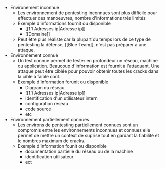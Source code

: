 - Environement inconnue
	- Les environnement de pentesting inconnues sont plus difficile pour effectuer des manoeuvres, nombre d'informations très limités
	- Exemple d'informations fournit ou disponible
		- [[1.1 Adresses ip|Adresse ip]]
		- [[Domaine]]
	- Peut être plus réaliste car la plupart du temps lors de ce type de pentesting la défense, [[Blue Team]], n'est pas préparer à une attaque.
- Environnement connue
	- Un test connue permet de tester en profondeur un réseau, machine ou application. Beaucoup d'information est fournit à l'attaquant. Une attaque peut être ciblée pour pouvoir obtenir toutes les cracks dans la cible à faible coût.
	- Exemple d'information forunit ou disponible
		- Diagram du réseau
		- [[1.1 Adresses ip|Adresse ip]] 
		- Identification d'un utilisateur intern
		- configuration réseau
		- code source
		- etc
- Environnement partiellement connues
	- Les environs de pentesting partiellement connues sont un compromis entre les environnements inconnues et connues elle permet de mettre un context de suprise tout en gardant la fiabilité et le nombres maximum de cracks.
	- Exemple d'information founit ou disponible
		- documentation partielle du réseau ou de la machine
		- identification utilisateur
		- ect